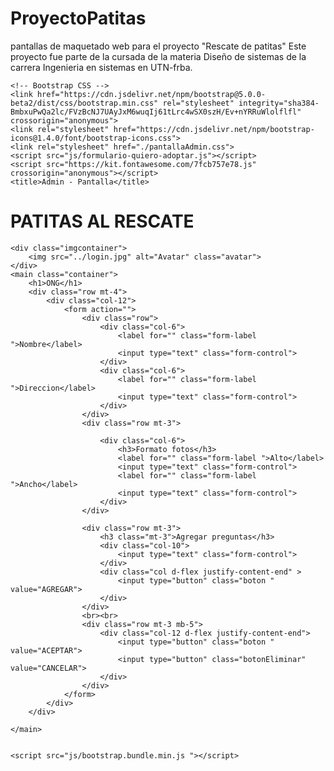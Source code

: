 # ProyectoPatitas
pantallas de maquetado web para el proyecto "Rescate de patitas"
Este proyecto fue parte de la cursada de la materia Diseño de sistemas de la carrera Ingenieria en sistemas en UTN-frba. 

<!doctype html>
<html lang="en">

<head>
    <!-- Required meta tags -->
    <meta charset="utf-8">
    <meta name="viewport" content="width=device-width, initial-scale=1">

    <!-- Bootstrap CSS -->
    <link href="https://cdn.jsdelivr.net/npm/bootstrap@5.0.0-beta2/dist/css/bootstrap.min.css" rel="stylesheet" integrity="sha384-BmbxuPwQa2lc/FVzBcNJ7UAyJxM6wuqIj61tLrc4wSX0szH/Ev+nYRRuWlolflfl" crossorigin="anonymous">
    <link rel="stylesheet" href="https://cdn.jsdelivr.net/npm/bootstrap-icons@1.4.0/font/bootstrap-icons.css">
    <link rel="stylesheet" href="./pantallaAdmin.css">
    <script src="js/formulario-quiero-adoptar.js"></script>
    <script src="https://kit.fontawesome.com/7fcb757e78.js" crossorigin="anonymous"></script>
    <title>Admin - Pantalla</title>
</head>

<body>
    <h1 class="texto-banner">PATITAS AL RESCATE</h1>

    <div class="imgcontainer">
        <img src="../login.jpg" alt="Avatar" class="avatar">
    </div>
    <main class="container">
        <h1>ONG</h1>
        <div class="row mt-4">
            <div class="col-12">
                <form action="">
                    <div class="row">
                        <div class="col-6">
                            <label for="" class="form-label ">Nombre</label>
                            <input type="text" class="form-control">
                        </div>
                        <div class="col-6">
                            <label for="" class="form-label ">Direccion</label>
                            <input type="text" class="form-control">
                        </div>
                    </div>
                    <div class="row mt-3">

                        <div class="col-6">
                            <h3>Formato fotos</h3>
                            <label for="" class="form-label ">Alto</label>
                            <input type="text" class="form-control">
                            <label for="" class="form-label ">Ancho</label>
                            <input type="text" class="form-control">
                        </div>
                    </div>
                    
                    <div class="row mt-3">
                        <h3 class="mt-3">Agregar preguntas</h3>
                        <div class="col-10">
                            <input type="text" class="form-control">
                        </div>
                        <div class="col d-flex justify-content-end" >
                            <input type="button" class="boton " value="AGREGAR">
                        </div>
                    </div>
                    <br><br>
                    <div class="row mt-3 mb-5">
                        <div class="col-12 d-flex justify-content-end">
                            <input type="button" class="boton " value="ACEPTAR">
                            <input type="button" class="botonEliminar" value="CANCELAR">
                        </div>
                    </div>
                </form>
            </div>
        </div>

    </main>


    <script src="js/bootstrap.bundle.min.js "></script>
</body>

</html>
